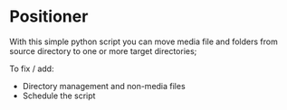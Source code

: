 # Positioner

With this simple python script  you can move media file and folders from source directory to one or more target directories;

To fix / add:

- Directory management and non-media files
- Schedule the script
